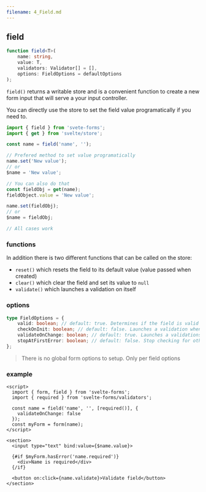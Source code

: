 ```yaml
---
filename: 4_Field.md
---
```


## field

```typescript
function field<T>(
	name: string,
	value: T,
	validators: Validator[] = [],
	options: FieldOptions = defaultOptions
);
```

`field()` returns a writable store and is a convenient function to create a new form input that will serve a your input controller.

You can directly use the store to set the field value programatically if you need to.

```typescript
import { field } from 'svete-forms';
import { get } from 'svelte/store';

const name = field('name', '');

// Prefered method to set value programatically
name.set('New value');
// or
$name = 'New value';

// You can also do that
const fieldObj = get(name);
fieldObject.value = 'New value';

name.set(fieldObj);
// or
$name = fieldObj;

// All cases work
```

### functions

In addition there is two different functions that can be called on the store:

- `reset()` which resets the field to its default value (value passed when created)
- `clear()` which clear the field and set its value to `null`
- `validate()` which launches a validation on itself

### options

```typescript
type FieldOptions = {
	valid: boolean; // default: true. Determines if the field is valid or not by default
	checkOnInit: boolean; // default: false. Launches a validation when the input is first rendered
	validateOnChange: boolean; // default: true. Launches a validations every time the input changes
	stopAtFirstError: boolean; // default: false. Stop checking for others validators if one fails
};
```

> There is no global form options to setup. Only per field options

### example

```svelte
<script>
  import { form, field } from 'svelte-forms';
  import { required } from 'svelte-forms/validators';

  const name = field('name', '', [required()], {
    validateOnChange: false
  });
  const myForm = form(name);
</script>

<section>
  <input type="text" bind:value={$name.value}>

  {#if $myForm.hasError('name.required')}
    <div>Name is required</div>
  {/if}

  <button on:click={name.validate}>Validate field</button>
</section>
```
